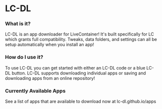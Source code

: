 # LC-DL
### What is it?
LC-DL is an app downloader for LiveContainer! It's built specifically for LC which grants full compatibility. Tweaks, data folders, and settings can all be setup automatically when you install an app!

### How do I use it?
To use LC-DL you can get started with either an LC-DL code or a blue LC-DL button. LC-DL supports downloading individual apps or saving and downloading apps from an online repository!

### Currently Available Apps
See a list of apps that are available to download now at lc-dl.github.io/apps
